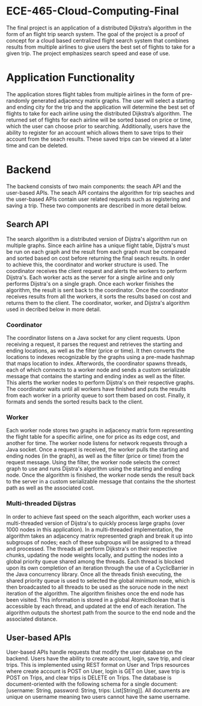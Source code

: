 # ECE-465-Cloud-Computing-Final

The final project is an application of a distributed Dijkstra’s algorithm in the form of an flight trip search system. The goal of the project is a proof of concept for a cloud based centralized flight search system that combines results from multiple airlines to give users the best set of flights to take for a given trip. The project emphasizes search speed and ease of use.

# Application Functionality
The application stores flight tables from multiple airlines in the form of pre-randomly generated adjacency matrix graphs. The user will select a starting and ending city for the trip and the application will determine the best set of flights to take for each airline using the distributed Dijkstra’s algorithm. The returned set of flights for each airline will be sorted based on price or time, which the user can choose prior to searching. Additionally, users have the ability to register for an account which allows them to save trips to their account from the seach results. These saved trips can be viewed at a later time and can be deleted.

# Backend
The backend consists of two main components: the seach API and the user-based APIs. The seach API contains the algorithm for trip seaches and the user-based APIs contain user related requests such as registering and saving a trip. These two components are described in more detail below.

## Search API
The search algorithm is a distributed version of Dijstra's algorithm run on multiple graphs. Since each airline has a unique flight table, Dijstra's must be run on each graph and the result from each graph must be compared and sorted based on cost before returning the final seach results. In order to achieve this, the coordinator and worker structure is used. The coordinator receives the client request and alerts the workers to perform Dijstra's. Each worker acts as the server for a single airline and only performs Dijstra's on a single graph. Once each worker finishes the algorithm, the result is sent back to the coordinator. Once the coordinator receives results from all the workers, it sorts the results based on cost and returns them to the client. The coordinator, worker, and Dijstra's algorithm used in decribed below in more detail.

### Coordinator
The coordinator listens on a Java socket for any client requests. Upon receiving a request, it parses the request and retrieves the starting and ending locations, as well as the filter (price or time). It then converts the locations to indexes recognizable by the graphs using a pre-made hashmap that maps location to index. Afterwords, the coordinator spawns threads, each of which connects to a worker node and sends a custom serializable message that contains the starting and ending index as well as the filter. This alerts the worker nodes to perform Dijstra's on their respective graphs. The coordinator waits until all workers have finished and puts the results from each worker in a priority queue to sort them based on cost. Finally, it formats and sends the sorted results back to the client. 

### Worker
Each worker node stores two graphs in adjacency matrix form representing the flight table for a specific airline, one for price as its edge cost, and another for time. The worker node listens for network requests through a Java socket. Once a request is received, the worker pulls the starting and ending nodes (in the graph), as well as the filter (price or time) from the request message. Using the filter, the worker node selects the correct graph to use and runs Dijstra's algorithm using the starting and ending node. Once the algorithm is finished, the worker node sends the result back to the server in a custom serializable message that contains the the shortest path as well as the associated cost. 

### Multi-threaded Dijstras
In order to achieve fast speed on the seach algorithm, each worker uses a multi-threaded version of Dijstra's to quickly process large graphs (over 1000 nodes in this application). In a multi-threaded implementation, the algorithm takes an adjacency matrix represented graph and break it up into subgroups of nodes; each of these subgroups will be assigned to a thread and processed. The threads all perform Dijkstra's on their respective chunks, updating the node weights locally, and putting the nodes into a global priority queue shared among the threads. Each thread is blocked upon its own completion of an iteration through the use of a CyclicBarrier in the Java concurrency library. Once all the threads finish executing, the shared priority queue is used to selected the global minimum node, which is then broadcasted to all threads to be used as the soruce node in the next iteration of the algorithm. The algorithm finishes once the end node has been visited. This information is stored in a global AtomicBoolean that is accessible by each thread, and updated at the end of each iteration. The algorithm outputs the shortest path from the source to the end node and the associated distance.

## User-based APIs
User-based APIs handle requests that modify the user database on the backend. Users have the ability to create account, login, save trip, and clear trips. This is implemented using REST format on User and Trips resources where create account is POST on User, login is GET on User, save trip is POST on Trips, and clear trips is DELETE on Trips. The database is document-oriented with the following schema for a single document: [username: String, password: String, trips: List[String]]. All documents are unique on username meaning two users cannot have the same username. 
